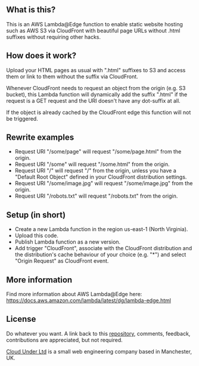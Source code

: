 ## What is this?

This is an AWS Lambda@Edge function to enable static website hosting such as AWS S3 via CloudFront with beautiful page URLs without .html suffixes without requiring other hacks.

## How does it work?

Upload your HTML pages as usual with ".html" suffixes to S3 and access them or link to them without the suffix via CloudFront.

Whenever CloudFront needs to request an object from the origin (e.g. S3 bucket), this Lambda function will dynamically add the suffix ".html" if the request is a GET request and the URI doesn't have any dot-suffix at all.

If the object is already cached by the CloudFront edge this function will not be triggered.

## Rewrite examples

- Request URI "/some/page" will request "/some/page.html" from the origin.
- Request URI "/some" will request "/some.html" from the origin.
- Request URI "/" will request "/" from the origin, unless you have a "Default Root Object" defined in your CloudFront distribution settings.
- Request URI "/some/image.jpg" will request "/some/image.jpg" from the origin.
- Request URI "/robots.txt" will request "/robots.txt" from the origin.

## Setup (in short)

- Create a new Lambda function in the region us-east-1 (North Virginia).
- Upload this code.
- Publish Lambda function as a new version.
- Add trigger "CloudFront", associate with the CloudFront distribution and the distribution's cache behaviour of your choice (e.g. "*") and select "Origin Request" as CloudFront event.

## More information

Find more information about AWS Lambda@Edge here: https://docs.aws.amazon.com/lambda/latest/dg/lambda-edge.html

## License

Do whatever you want. A link back to this [repository](https://github.com/CloudUnder/lambda-edge-nice-urls), comments, feedback, contributions are appreciated, but not required.

[Cloud Under Ltd](https://cloudunder.io) is a small web engineering company based in Manchester, UK.
